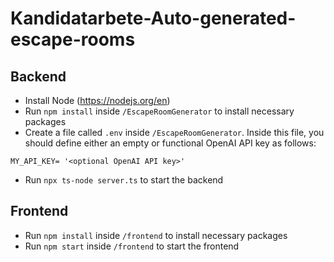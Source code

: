 # Kandidatarbete-Auto-generated-escape-rooms

## Backend
- Install Node (https://nodejs.org/en)
- Run `npm install` inside `/EscapeRoomGenerator` to install necessary packages
- Create a file called `.env` inside `/EscapeRoomGenerator`. Inside this file, you should define either an empty or functional OpenAI API key as follows:
```
MY_API_KEY= '<optional OpenAI API key>'
```
- Run `npx ts-node server.ts` to start the backend

## Frontend
- Run `npm install` inside `/frontend` to install necessary packages
- Run `npm start` inside `/frontend` to start the frontend